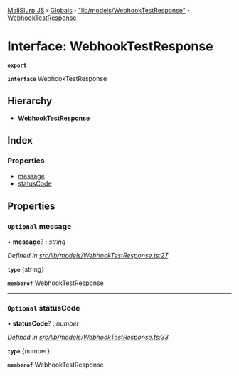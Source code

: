 [MailSlurp JS](../README.md) › [Globals](../globals.md) › ["lib/models/WebhookTestResponse"](../modules/_lib_models_webhooktestresponse_.md) › [WebhookTestResponse](_lib_models_webhooktestresponse_.webhooktestresponse.md)

# Interface: WebhookTestResponse

**`export`** 

**`interface`** WebhookTestResponse

## Hierarchy

* **WebhookTestResponse**

## Index

### Properties

* [message](_lib_models_webhooktestresponse_.webhooktestresponse.md#optional-message)
* [statusCode](_lib_models_webhooktestresponse_.webhooktestresponse.md#optional-statuscode)

## Properties

### `Optional` message

• **message**? : *string*

*Defined in [src/lib/models/WebhookTestResponse.ts:27](https://github.com/mailslurp/mailslurp-client-ts-js/blob/fc9510a/src/lib/models/WebhookTestResponse.ts#L27)*

**`type`** {string}

**`memberof`** WebhookTestResponse

___

### `Optional` statusCode

• **statusCode**? : *number*

*Defined in [src/lib/models/WebhookTestResponse.ts:33](https://github.com/mailslurp/mailslurp-client-ts-js/blob/fc9510a/src/lib/models/WebhookTestResponse.ts#L33)*

**`type`** {number}

**`memberof`** WebhookTestResponse
